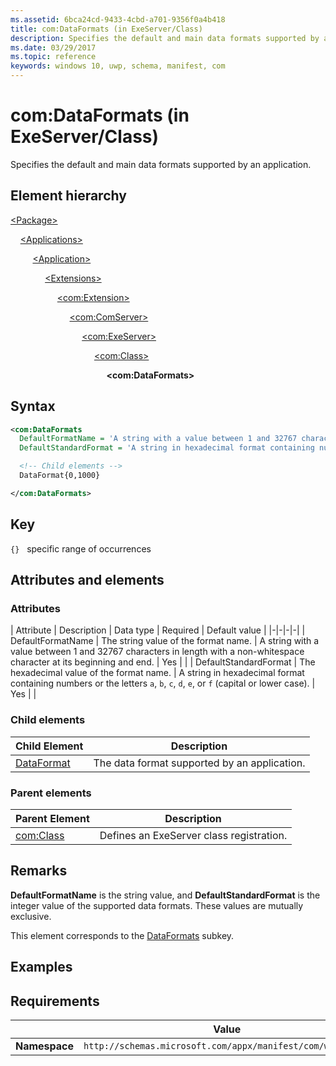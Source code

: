 ```yaml
---
ms.assetid: 6bca24cd-9433-4cbd-a701-9356f0a4b418
title: com:DataFormats (in ExeServer/Class)
description: Specifies the default and main data formats supported by an application (in ExeServer/Class).
ms.date: 03/29/2017
ms.topic: reference
keywords: windows 10, uwp, schema, manifest, com
---
```


# com:DataFormats (in ExeServer/Class)

Specifies the default and main data formats supported by an application.

## Element hierarchy

[\<Package\>](element-package.md)

&nbsp;&nbsp;&nbsp;&nbsp;[\<Applications\>](element-applications.md)

&nbsp;&nbsp;&nbsp;&nbsp; &nbsp;&nbsp;&nbsp;&nbsp;[\<Application\>](element-application.md)

&nbsp;&nbsp;&nbsp;&nbsp; &nbsp;&nbsp;&nbsp;&nbsp; &nbsp;&nbsp;&nbsp;&nbsp;[\<Extensions\>](element-1-extensions.md)

&nbsp;&nbsp;&nbsp;&nbsp; &nbsp;&nbsp;&nbsp;&nbsp; &nbsp;&nbsp;&nbsp;&nbsp; &nbsp;&nbsp;&nbsp;&nbsp;[\<com:Extension\>](element-com-extension.md)

&nbsp;&nbsp;&nbsp;&nbsp; &nbsp;&nbsp;&nbsp;&nbsp; &nbsp;&nbsp;&nbsp;&nbsp; &nbsp;&nbsp;&nbsp;&nbsp; &nbsp;&nbsp;&nbsp;&nbsp;[\<com:ComServer\>](element-com-comserver.md)

&nbsp;&nbsp;&nbsp;&nbsp; &nbsp;&nbsp;&nbsp;&nbsp; &nbsp;&nbsp;&nbsp;&nbsp; &nbsp;&nbsp;&nbsp;&nbsp; &nbsp;&nbsp;&nbsp;&nbsp; &nbsp;&nbsp;&nbsp;&nbsp;[\<com:ExeServer\>](element-com-exeserver.md)

&nbsp;&nbsp;&nbsp;&nbsp; &nbsp;&nbsp;&nbsp;&nbsp; &nbsp;&nbsp;&nbsp;&nbsp; &nbsp;&nbsp;&nbsp;&nbsp; &nbsp;&nbsp;&nbsp;&nbsp; &nbsp;&nbsp;&nbsp;&nbsp; &nbsp;&nbsp;&nbsp;&nbsp;[\<com:Class\>](element-com-exeserver-class.md)

&nbsp;&nbsp;&nbsp;&nbsp; &nbsp;&nbsp;&nbsp;&nbsp; &nbsp;&nbsp;&nbsp;&nbsp; &nbsp;&nbsp;&nbsp;&nbsp; &nbsp;&nbsp;&nbsp;&nbsp; &nbsp;&nbsp;&nbsp;&nbsp; &nbsp;&nbsp;&nbsp;&nbsp; &nbsp;&nbsp;&nbsp;&nbsp;**\<com:DataFormats\>**

## Syntax

```xml
<com:DataFormats
  DefaultFormatName = 'A string with a value between 1 and 32767 characters in length with a non-whitespace character at its beginning and end.'
  DefaultStandardFormat = 'A string in hexadecimal format containing numbers or the letters a, b, c, d, e, f (capital or lower case)'. >

  <!-- Child elements -->
  DataFormat{0,1000}

</com:DataFormats>
```

## Key

`{}`   specific range of occurrences

## Attributes and elements

### Attributes

| Attribute | Description | Data type | Required | Default value |
|-|-|-|-|
| DefaultFormatName | The string value of the format name. | A string with a value between 1 and 32767 characters in length with a non-whitespace character at its beginning and end. | Yes |  |
| DefaultStandardFormat | The hexadecimal value of the format name. | A string in hexadecimal format containing numbers or the letters `a`, `b`, `c`, `d`, `e`, or `f` (capital or lower case). | Yes |  |

### Child elements

| Child Element | Description |
|-|-|
| [DataFormat](element-com-exe-dataformat.md) | The data format supported by an application. |

### Parent elements

| Parent Element | Description |
|-|-|
| [com:Class](element-com-exeserver-class.md) | Defines an ExeServer class registration. |

## Remarks

**DefaultFormatName** is the string value, and **DefaultStandardFormat** is the integer value of the supported data formats. These values are mutually exclusive.

This element corresponds to the [DataFormats](/windows/win32/com/dataformats) subkey.

## Examples

## Requirements

|   | Value  |
|--|--|
| **Namespace** | `http://schemas.microsoft.com/appx/manifest/com/windows10` |
